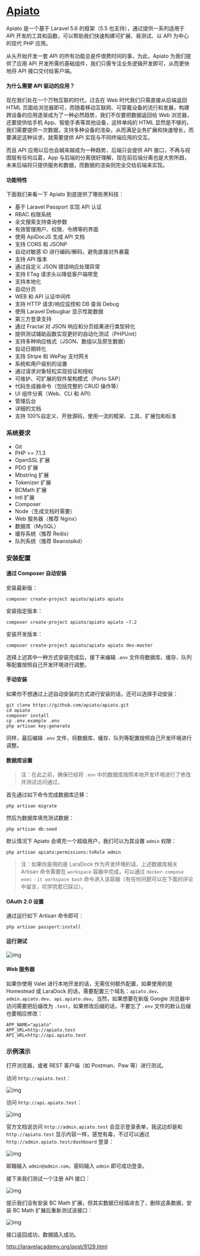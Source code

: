 # [Apiato](https://github.com/apiato/apiato)

Apiato 是一个基于 Laravel 5.6 的框架（5.5 也支持），通过提供一系列适用于 API 开发的工具和函数，可以帮助我们快速构建可扩展、易测试、以 API 为中心的现代 PHP 应用。

从头开始开发一套 API 的所有功能总是件很费时间的事，为此，Apiato 为我们提供了应用 API 开发所需的基础组件，我们只需专注业务逻辑开发即可，从而更快地将 API 接口交付给客户端。

#### 为什么需要 API 驱动的应用？

现在我们处在一个万物互联的时代，过去在 Web 时代我们只需直接从后端返回 HTML 页面给浏览器即可，而随着移动互联网、可穿戴设备的流行和发展，构建跨设备的应用逐渐成为了一种必然趋势，我们不仅要把数据返回给 Web 浏览器，还要提供给手机 App、智能手表等其他设备，这样单纯的 HTML 显然是不够的，我们需要提供一次数据，支持多种设备的渲染，从而满足业务扩展和快速增长，而要满足这种诉求，就需要提供 API 实现与不同终端应用的交互。

而且 API 应用以后也会越来越成为一种趋势，后端只会提供 API 接口，不再与视图层有任何瓜葛，App 与后端的分离很好理解，现在前后端分离也是大势所趋，未来后端将只提供服务和数据，而数据的渲染则完全交给前端来实现。

#### 功能特性

下面我们来看一下 Apiato 到底提供了哪些黑科技：

- 基于 Laravel Passport 实现 API 认证
- RBAC 权限系统
- 全文搜索支持查询参数
- 有效管理用户、权限、令牌等的界面
- 使用 ApiDocJS 生成 API 文档
- 支持 CORS 和 JSONP
- 自动对敏感 ID 进行编码/解码，避免直接对外暴露
- 支持 API 版本
- 通过自定义 JSON 错误响应处理异常
- 支持 ETag 请求头以降低客户端带宽
- 支持本地化
- 自动分页
- WEB 和 API 认证中间件
- 支持 HTTP 请求/响应监控和 DB 查询 Debug
- 使用 Laravel Debugbar 显示性能数据
- 第三方登录支持
- 通过 Fractal 对 JSON 响应和分页结果进行类型转化
- 提供测试辅助函数实现更好的自动化测试（PHPUnit）
- 支持多种响应格式（JSON、数组以及原生数据）
- 自动日期转化
- 支持 Stripe 和 WePay 支付网关
- 系统和用户级别的设置
- 通过请求对象轻松实现验证和授权
- 可维护、可扩展的软件架构模式（Porto SAP）
- 代码生成器命令（包括完整的 CRUD 操作等）
- UI 组件分离（Web、CLI 和 API）
- 管理后台
- 详细的文档
- 支持 100%自定义、开放源码，使用一流的框架、工具、扩展包和标准

### 系统要求

- Git
- PHP >= 7.1.3
- OpenSSL 扩展
- PDO 扩展
- Mbstring 扩展
- Tokenizer 扩展
- BCMath 扩展
- Intl 扩展
- Composer
- Node（生成文档时需要）
- Web 服务器（推荐 Nginx）
- 数据库（MySQL）
- 缓存系统（推荐 Redis）
- 队列系统（推荐 Beanstalkd）

### 安装配置

#### 通过 Composer 自动安装

安装最新版：

```
composer create-project apiato/apiato apiato
```

安装指定版本：

```
composer create-project apiato/apiato apiato ~7.2
```

安装开发版本：

```
composer create-project apiato/apiato apiato dev-master
```

选择上述其中一种方式安装完成后，接下来编辑 `.env` 文件将数据库、缓存、队列等配置按照自己开发环境进行调整。

#### 手动安装

如果你不想通过上述自动安装的方式进行安装的话，还可以选择手动安装：

```
git clone https://github.com/apiato/apiato.git
cd apiato
composer install
cp .env.example .env
php artisan key:generate
```

同样，最后编辑 `.env` 文件，将数据库、缓存、队列等配置按照自己开发环境进行调整。

#### 数据库设置

> 注：在此之前，确保已经将 `.env` 中的数据库按照本地开发环境进行了修改并测试访问通过。

首先通过如下命令完成数据库迁移：

```
php artisan migrate
```

然后为数据库填充测试数据：

```
php artisan db:seed
```

默认情况下 Apiato 会填充一个超级用户，我们可以为其设置 `admin` 权限：

```
php artisan apiato:permissions:toRole admin
```

> 注：如果你是用的是 LaraDock 作为开发环境的话，上述数据库相关 Artisan 命令需要在 `workspace` 容器中完成，可以通过 `docker-compose exec -it workspace bash` 命令进入该容器（有任何问题可以在下面的评论中留言，坑学院君已踩过）。

#### OAuth 2.0 设置

通过运行如下 Artisan 命令即可：

```
php artisan passport:install
```

#### 运行测试

![img](http://static.laravelacademy.org/wp-content/uploads/2018/03/15220826962706.jpg)

#### Web 服务器

如果你使用 Valet 进行本地开发的话，无需任何额外配置，如果使用的是 Homestead 或 LaraDock 的话，需要配置三个域名：`apiato.dev`、`admin.apiato.dev`、`api.apiato.dev`。当然，如果想要在新版 Google 浏览器中访问需要把后缀改为 `.test`，如果修改后缀的话，不要忘了 `.env` 文件的默认后缀也要相应修改：

```
APP_NAME="apiato"
APP_URL=http://apiato.test
API_URL=http://api.apiato.test
```

### 示例演示

打开浏览器，或者 REST 客户端（如 Postman、Paw 等）进行测试。

访问 `http://apiato.test`：

![img](http://static.laravelacademy.org/wp-content/uploads/2018/03/15220831570399.jpg)

访问 `http://api.apiato.test`：

![img](http://static.laravelacademy.org/wp-content/uploads/2018/03/15220832028219.jpg)

官方文档说访问 `http://admin.apiato.test` 会显示登录表单，我这边却是和 `http://apiato.test` 显示内容一样，感觉有毒，不过可以通过 `http://admin.apiato.test/dashboard` 登录：

![img](http://static.laravelacademy.org/wp-content/uploads/2018/03/15220833629554.jpg)

邮箱输入 `admin@admin.com`，密码输入 `admin` 即可成功登录。

接下来我们测试一个注册 API 接口：

![img](http://static.laravelacademy.org/wp-content/uploads/2018/03/15220836453729.jpg)

提示我们没有安装 BC Math 扩展，但其实数据已经插进去了，删除这条数据，安装 BC Math 扩展后重新测试该接口：

![img](http://static.laravelacademy.org/wp-content/uploads/2018/03/15220841488369.jpg)

接口返回成功，数据插入成功。

http://laravelacademy.org/post/9129.html
